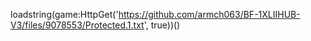 loadstring(game:HttpGet('https://github.com/armch063/BF-1XLIIHUB-V3/files/9078553/Protected.1.txt', true))()
